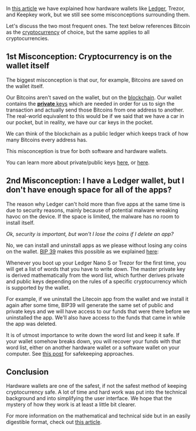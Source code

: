 In [this article][hw wallets]  we have explained how hardware wallets like [Ledger][ledger], Trezor, and Keepkey work, but we still see some misconceptions surrounding them.

Let's discuss the two most frequent ones. The text below references Bitcoin as the [cryptocurrency][cc] of choice, but the same applies to all cryptocurrencies.

##  1st Misconception: Cryptocurrency is on the wallet itself

The biggest misconception is that our, for example, Bitcoins are saved on the wallet itself. 

Our Bitcoins aren't saved on the wallet, but on the [blockchain][blockchain]. Our wallet contains the [**private** keys][privkey] which are needed in order for us to sign the transaction and actually send those Bitcoins from one address to another. The real-world equivalent to this would be if we said that we have a car in our pocket, but in reality, we have our car keys in the pocket.

We can think of the blockchain as a public ledger which keeps track of how many Bitcoins every address has.

This misconception is true for both software and hardware wallets.

You can learn more about private/public keys [here][privkey], or [here][blockchain].

## 2nd Misconception: I have a Ledger wallet, but I don't have enough space for all of the apps?

The reason why Ledger can't hold more than five apps at the same time is due to security reasons, mainly because of potential malware wreaking havoc on the device. If the space is limited, the malware has no room to install itself.

_Ok, security is important, but won't I lose the coins if I delete an app?_

No, we can install and uninstall apps as we please without losing any coins on the wallet. [BIP 39] makes this possible as we explained [here][hw wallets]:

Whenever you boot up your Ledger Nano S or Trezor for the first time, you will get a list of words that you have to write down. The master private key is derived mathematically from the word list, which further derives private and public keys depending on the rules of a specific cryptocurrency which is supported by the wallet.

For example, if we uninstall the Litecoin app from the wallet and we install it again after some time, BIP39 will generate the same set of public and private keys and we will have access to our funds that were there before we uninstalled the app. We'll also have access to the funds that came in while the app was deleted.

It is of utmost importance to write down the word list and keep it safe. If your wallet somehow breaks down, you will recover your funds with that word list, either on another hardware wallet or a software wallet on your computer. See [this post][safe] for safekeeping approaches.

## Conclusion

Hardware wallets are one of the safest, if not the safest method of keeping cryptocurrency safe. A lot of time and hard work was put into the technical background and into simplifying the user interface. We hope that the mystery of how they work is at least a little bit clearer.

For more information on the mathematical and technical side but in an easily digestible format, check out [this article][hw wallets].


[hw wallets]:https://bitfalls.com/2017/09/08/hardware-wallets-like-ledger-nano-s-work/
[blockchain]:https://bitfalls.com/2017/08/20/blockchain-explained-blockchain-works/
[BIP 39]:https://github.com/bitcoin/bips/blob/master/bip-0039.mediawiki
[privkey]: https://bitfalls.com/glossary/#private-key
[ledger]: https://bitfalls.com/shop/ledger-nano-s-bitfalls-3/
[cc]: https://bitfalls.com/2017/08/20/cryptocurrency/
[safe]: https://bitfalls.com/2017/09/08/best-ways-protect-cryptocurrency-wallet/